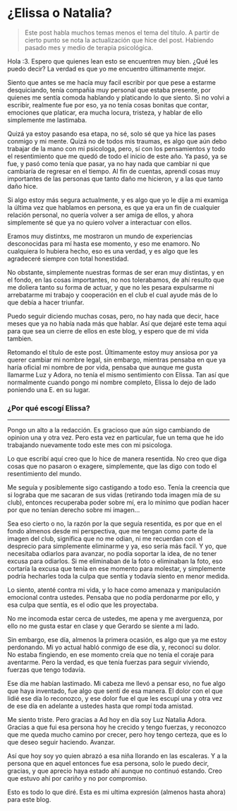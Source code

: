 # ¿Elissa o Natalia?
> Este post habla muchos temas menos el tema del título. A partir de cierto punto se nota la actualización que hice del post. Habiendo pasado mes y medio de terapia psicológica.

Hola :3. Espero que quienes lean esto se encuentren muy bien. ¿Qué les puedo decir?
La verdad es que yo me encuentro últimamente mejor. 

Siento que antes se me hacía muy facil escribir por que pese a estarme desquiciando, tenía compañia muy personal que estaba presente, por quienes me sentía comoda hablando y platicando lo que siento. Si no volvi a escribir, realmente fue por eso, ya no tenía cosas bonitas que contar, emociones que platicar, era mucha locura, tristeza, y hablar de ello simplemente me lastimaba.

Quizá ya estoy pasando esa etapa, no sé, solo sé que ya hice las pases conmigo y mi mente. Quizá no de todos mis traumas, es algo que aún debo trabajar de la mano con mi psicologa, pero, sí con los pensamientos y todo el resentimiento que me quedó de todo el inicio de este año. Ya pasó, ya se fue, y pasó como tenía que pasar, ya no hay nada que cambiar ni que cambiaría de regresar en el tiempo. Al fin de cuentas, aprendí cosas muy importantes de las personas que tanto daño me hicieron, y a las que tanto daño hice. 

Si algo estoy más segura actualmente, y es algo que yo le dije a mi examiga la última vez que hablamos en persona, es que ya era un fin de cualquier relación personal, no quería volver a ser amiga de ellos, y ahora simplemente sé que ya no quiero volver a interactuar con ellos.

Eramos muy distintxs, me mostraron un mundo de experiencias desconocidas para mí hasta ese momento, y eso me enamoro. No cualquiera lo hubiera hecho, eso es una verdad, y es algo que les agradeceré siempre con total honestidad.

No obstante, simplemente nuestras formas de ser eran muy distintas, y en el fondo, en las cosas importantes, no nos tolerabamos, de ahí resulto que me doliera tanto su forma de actuar, y que no les pesara expulsarme ni arrebatarme mi trabajo y cooperación en el club el cual ayude más de lo que debía a hacer triunfar.

Puedo seguir diciendo muchas cosas, pero, no hay nada que decir, hace meses que ya no había nada más que hablar. Así que dejaré este tema aqui para que sea un cierre de ellos en este blog, y espero que de mi vida tambien.

Retomando el título de este post. Últimamente estoy muy ansiosa por ya querer cambiar mi nombre legal, sin embargo, mientras pensaba en que ya haría oficial mi nombre de por vida, pensaba que aunque me gusta llamarme Luz y Adora, no tenía el mismo sentimiento con Elissa. Tan así que normalmente cuando pongo mi nombre completo, Elissa lo dejo de lado poniendo una E. en su lugar.

### ¿Por qué escogí Elissa?

---

Pongo un alto a la redacción. Es gracioso que aún sigo cambiando de opinion una y otra vez. Pero esta vez en particular, fue un tema que he ido trabajando nuevamente todo este mes con mi psicologa.

Lo que escribí aquí creo que lo hice de manera resentida. No creo que diga cosas que no pasaron o exagere, simplemente, que las digo con todo el resentimiento del mundo.

Me seguía y posiblemente sigo castigando a todo eso. Tenía la creencia que si lograba que me sacaran de sus vidas (retirando toda imagen mía de su club), entonces recuperaba poder sobre mí, era lo mínimo que podían hacer por que no tenían derecho sobre mi imagen...

Sea eso cierto o no, la razón por la que seguía resentida, es por que en el fondo almenos desde mi perspectiva, que me tengan como parte de la imagen del club, significa que no me odian, ni me recuerdan con el desprecio para simplemente eliminarme y ya, eso sería más facil. Y yo, que necesitaba odiarlos para avanzar, no podía soportar la idea, de no tener excusa para odiarlos. Si me eliminaban de la foto o eliminaban la foto, eso cortaría la excusa que tenía en ese momento para molestar, y simplemente podría hecharles toda la culpa que sentía y todavía siento en menor medida.

Lo siento, atenté contra mi vida, y lo hace como amenaza y manipulación emocional contra ustedes. Pensaba que no podía perdonarme por ello, y esa culpa que sentía, es el odio que les proyectaba.

No me incomoda estar cerca de ustedes, me apena y me averguenza, por ello no me gusta estar en clase y que Gerardo se siente a mi lado.

Sin embargo, ese día, almenos la primera ocasión, es algo que ya me estoy perdonando. Mi yo actual habló conmigo de ese día, y, reconocí su dolor. No estaba fingiendo, en ese momento creía que no tenía el coraje para aventarme. Pero la verdad, es que tenía fuerzas para seguir viviendo, fuerzas que tengo todavía.

Ese día me habían lastimado. Mi cabeza me llevó a pensar eso, no fue algo que haya inventado, fue algo que sentí de esa manera. El dolor con el que lidié ese día lo reconozco, y ese dolor fue el que les escupí una y otra vez de ese día en adelante a ustedes hasta que rompí toda amistad.

Me siento triste. Pero gracias a Ad hoy en día soy Luz Natalia Adora. Gracias a que fui esa persona hoy he crecido y tengo fuerzas, y reconozco que me queda mucho camino por crecer, pero hoy tengo certeza, que es lo que deseo seguir haciendo. Avanzar.

Así que hoy soy yo quien abrazó a esa niña llorando en las escaleras. Y a la persona que en aquel entonces fue esa persona, solo le puedo decir, gracias, y que aprecio haya estado ahí aunque no continuó estando. Creo que estuvo ahí por cariño y no por compromiso. 

Esto es todo lo que diré. Esta es mi ultima expresión (almenos hasta ahora) para este blog.